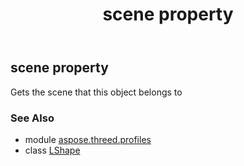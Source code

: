 ﻿---
title: scene property
second_title: Aspose.3D for Python via .NET API References
description: 
type: docs
weight: 180
url: /python-net/aspose.threed.profiles/lshape/scene/
is_root: false
---

## scene property


Gets the scene that this object belongs to

### See Also
* module [aspose.threed.profiles](../../)
* class [LShape](/3d/python-net/aspose.threed.profiles/lshape)
